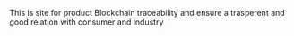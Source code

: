This is site for product Blockchain traceability and ensure a trasperent and good relation with consumer and industry 
